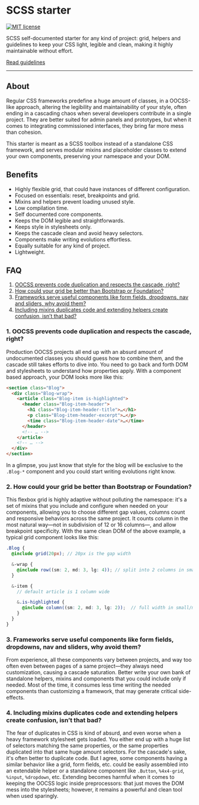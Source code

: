 # SCSS starter

[![MIT license](https://img.shields.io/badge/license-MIT-yellow.svg?style=flat-square)](https://opensource.org/licenses/MIT)

SCSS self-documented starter for any kind of project: grid, helpers and guidelines to keep your CSS light, legible and clean, making it highly maintainable without effort.

[Read guidelines](scss/README.md)

---

## About
Regular CSS frameworks predefine a huge amount of classes, in a OOCSS-like approach, altering the legibility and maintainability of your style, often ending in a cascading chaos when several developers contribute in a single project. They are better suited for admin panels and prototypes, but when it comes to integrating commissioned interfaces, they bring far more mess than cohesion.

This starter is meant as a SCSS toolbox instead of a standalone CSS framework, and serves modular mixins and placeholder classes to extend your own components, preserving your namespace and your DOM.

## Benefits
- Highly flexible grid, that could have instances of different configuration.
- Focused on essentials: reset, breakpoints and grid.
- Mixins and helpers prevent loading unused style.
- Low compilation time.
- Self documented core components.
- Keeps the DOM legible and straightforwards.
- Keeps style in stylesheets only.
- Keeps the cascade clean and avoid heavy selectors.
- Components make writing evolutions effortless.
- Equally suitable for any kind of project.
- Lightweight.

## FAQ

1. [OOCSS prevents code duplication and respects the cascade, right?](#1-oocss-prevents-code-duplication-and-respects-the-cascade-right)
2. [How could your grid be better than Bootstrap or Foundation?](#2-how-could-your-grid-be-better-than-bootstrap-or-foundation)
3. [Frameworks serve useful components like form fields, dropdowns, nav and sliders, why avoid them?](#3-frameworks-serve-useful-components-like-form-fields-dropdowns-nav-and-sliders-why-avoid-them)
4. [Including mixins duplicates code and extending helpers create confusion, isn’t that bad?](#4-including-mixins-duplicates-code-and-extending-helpers-create-confusion-isnt-that-bad)

### 1. OOCSS prevents code duplication and respects the cascade, right?
Production OOCSS projects all end up with an absurd amount of undocumented classes you should guess how to combine them, and the cascade still takes efforts to dive into. You need to go back and forth DOM and stylesheets to understand how properties apply. With a component based approach, your DOM looks more like this:

```html
<section class="Blog">
  <div class="Blog-wrap">
    <article class="Blog-item is-highlighted">
      <header class="Blog-item-header">
        <h1 class="Blog-item-header-title">…</h1>
        <p class="Blog-item-header-excerpt">…</p>
        <time class="Blog-item-header-date">…</time>
      </header>
      <!-- … -->
    </article>
    <!-- … -->
  </div>
</section>
```

In a glimpse, you just know that style for the blog will be exclusive to the `.Blog-*` component and you could start writing evolutions right know.

### 2. How could your grid be better than Bootstrap or Foundation?
This flexbox grid is highly adaptive without polluting the namespace: it's a set of mixins that you include and configure when needed on your components, allowing you to choose different gap values, columns count and responsive behaviors across the same project. It counts column in the most natural way—not in subdivision of 12 or 16 columns—, and allow breakpoint specificity. With the same clean DOM of the above example, a typical grid component looks like this:

```scss
.Blog {
  @include grid(20px); // 20px is the gap width

  &-wrap {
    @include row((sm: 2, md: 3, lg: 4)); // split into 2 columns in small screen, 3 in medium…
  }

  &-item {
    // default article is 1 column wide

    &.is-highlighted {
      @include column((sm: 2, md: 3, lg: 2));  // full width in small/medium, half width in large
    }
  }
}
```

### 3. Frameworks serve useful components like form fields, dropdowns, nav and sliders, why avoid them?
From experience, all these components vary between projects, and way too often even between pages of a same project—they always need customization, causing a cascade saturation. Better write your own bank of standalone helpers, mixins and components that you could include only if needed. Most of the time, it consumes less time writing the needed components than customizing a framework, that may generate critical side-effects.

### 4. Including mixins duplicates code and extending helpers create confusion, isn’t that bad?
The fear of duplicates in CSS is kind of absurd, and even worse when a heavy framework stylesheet gets loaded. You either end up with a huge list of selectors matching the same properties, or the same properties duplicated into that same huge amount selectors. For the cascade's sake, it's often better to duplicate code. But I agree, some components having a similar behavior like a grid, form fields, etc. could be easily assembled into an extendable helper or a standalone component like `.Button`, `%4x4-grid`, `%input`, `%dropdown`, etc. Extending becomes harmful when it comes to keeping the OOCSS logic inside preprocessors: that just moves the DOM mess into the stylesheets; however, it remains a powerful and clean tool when used sparingly.
